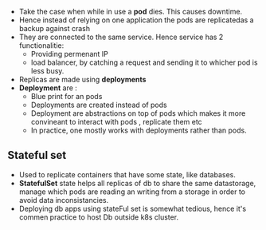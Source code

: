 - Take the case when while in use a **pod** dies. This causes downtime.
- Hence instead of relying on one application the pods are replicatedas a backup against crash
- They are connected to the same service. Hence service has 2 functionalitie:
	- Providing permenant IP 
	- load balancer, by catching a request and sending it to whicher pod is less busy.
- Replicas are made using **deployments**
- **Deployment** are :
	- Blue print for an pods
	- Deployments are created instead of pods
	- Deployment are abstractions on top of pods which makes it more convineant to interact with pods , replicate them etc
	- In practice, one mostly works with deployments rather than pods.
## Stateful set
- Used to replicate containers that have some state, like databases.
- **StatefulSet** state helps all replicas of db to share the same datastorage, manage which pods are reading an writing from a storage in order to avoid data inconsistancies.
- Deploying db apps using stateFul set is somewhat tedious, hence it's commen practice to host Db outside k8s cluster.